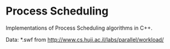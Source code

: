 # Process Scheduling


Implementations of Process Scheduling algorithms in C++.

Data: *.swf from http://www.cs.huji.ac.il/labs/parallel/workload/